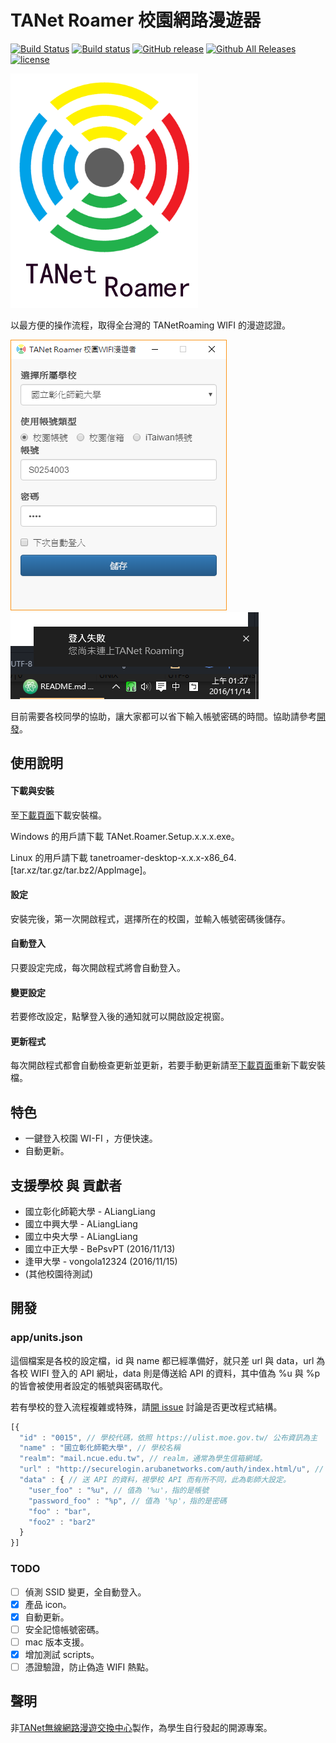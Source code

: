# TANet Roamer 校園網路漫遊器

[![Build Status](https://travis-ci.org/ALiangLiang/TANetRoamer-desktop.svg?branch=master)](https://travis-ci.org/ALiangLiang/TANetRoamer-desktop "Travis CI") [![Build status](https://ci.appveyor.com/api/projects/status/96rf3aqlwwc4es93?svg=true)](https://ci.appveyor.com/project/ALiangLiang/tanetroamer-desktop "AppVeyor") [![GitHub release](https://img.shields.io/github/release/ALiangLiang/TANetRoamer-desktop.svg)](https://github.com/ALiangLiang/TANetRoamer-desktop/releases/latest "最新版本") [![Github All Releases](https://img.shields.io/github/downloads/ALiangLiang/TANetRoamer-desktop/total.svg)](https://github.com/ALiangLiang/TANetRoamer-desktop/releases/latest "下載次數") [![license](https://img.shields.io/github/license/ALiangLiang/TANetRoamer-desktop.svg)](https://github.com/ALiangLiang/TANetRoamer-desktop/blob/master/LICENSE "MIT開源協議")

<img src="build/logo.png" alt="logo" width="300"/>

以最方便的操作流程，取得全台灣的 TANetRoaming WIFI 的漫遊認證。

![設定視窗](build/screenshot.png) ![登入通知](build/screenshot2.png)

目前需要各校同學的協助，讓大家都可以省下輸入帳號密碼的時間。協助請參考[開發](#開發 "開發")。

## 使用說明

#### 下載與安裝

至[下載頁面](https://github.com/ALiangLiang/TANetRoamer-desktop/releases/latest "下載頁面")下載安裝檔。

Windows 的用戶請下載 TANet.Roamer.Setup.x.x.x.exe。

Linux 的用戶請下載 tanetroamer-desktop-x.x.x-x86_64.[tar.xz/tar.gz/tar.bz2/AppImage]。

#### 設定

安裝完後，第一次開啟程式，選擇所在的校園，並輸入帳號密碼後儲存。

#### 自動登入

只要設定完成，每次開啟程式將會自動登入。

#### 變更設定

若要修改設定，點擊登入後的通知就可以開啟設定視窗。

#### 更新程式

每次開啟程式都會自動檢查更新並更新，若要手動更新請至[下載頁面](https://github.com/ALiangLiang/TANetRoamer-desktop/releases/latest "下載頁面")重新下載安裝檔。

## 特色

- 一鍵登入校園 WI-FI ，方便快速。
- 自動更新。

## 支援學校 與 貢獻者

- 國立彰化師範大學 - ALiangLiang
- 國立中興大學 - ALiangLiang
- 國立中央大學 - ALiangLiang
- 國立中正大學 - BePsvPT (2016/11/13)
- 逢甲大學 - vongola12324 (2016/11/15)
- (其他校園待測試)

## 開發

### app/units.json

這個檔案是各校的設定檔，id 與 name 都已經準備好，就只差 url 與 data，url 為各校 WIFI 登入的 API 網址，data 則是傳送給 API 的資料，其中值為 %u 與 %p 的皆會被使用者設定的帳號與密碼取代。

 若有學校的登入流程複雜或特殊，請[開 issue](issue/new) 討論是否更改程式結構。

```javascript
[{
  "id" : "0015", // 學校代碼，依照 https://ulist.moe.gov.tw/ 公布資訊為主
  "name" : "國立彰化師範大學", // 學校名稱
  "realm": "mail.ncue.edu.tw", // realm，通常為學生信箱網域。
  "url" : "http://securelogin.arubanetworks.com/auth/index.html/u", // 登入 API 網址，有可能視學校而有所不同。
  "data" : { // 送 API 的資料，視學校 API 而有所不同，此為彰師大設定。
    "user_foo" : "%u", // 值為 '%u'，指的是帳號
    "password_foo" : "%p", // 值為 '%p'，指的是密碼
    "foo" : "bar",
    "foo2" : "bar2"
  }
}]
```

### TODO

- [ ] 偵測 SSID 變更，全自動登入。
- [x] 產品 icon。
- [x] 自動更新。
- [ ] 安全記憶帳號密碼。
- [ ] mac 版本支援。
- [x] 增加測試 scripts。
- [ ] 憑證驗證，防止偽造 WIFI 熱點。

## 聲明

非[TANet無線網路漫遊交換中心](https://roamingcenter.tanet.edu.tw/)製作，為學生自行發起的開源專案。
